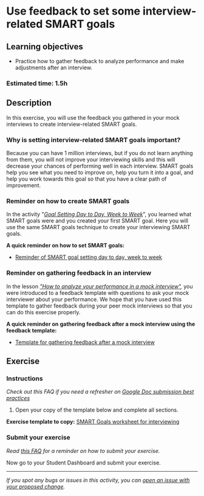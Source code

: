 # Use feedback to set some interview-related SMART goals

## Learning objectives

- Practice how to gather feedback to analyze performance and make adjustments after an interview.

### **Estimated time**: 1.5h

## Description

In this exercise, you will use the feedback you gathered in your mock interviews to create interview-related SMART goals.

### Why is setting interview-related SMART goals important?

Because you can have 1 million interviews, but if you do not learn anything from them, you will not improve your interviewing skills and this will decrease your chances of performing well in each interview. SMART goals help you see what you need to improve on, help you turn it into a goal, and help you work towards this goal so that you have a clear path of improvement.

### Reminder on how to create SMART goals

In the activity "[*Goal Setting Day to Day, Week to Week*](https://github.com/microverseinc/curriculum-professional-skills/blob/main/becoming-a-remote-professional/goal-setting-day-to-day-week-to-week.md)", you learned what SMART goals were and you created your first SMART goal. Here you will use the same SMART goals technique to create your interviewing SMART goals.

**A quick reminder on how to set SMART goals:**

- [Reminder of SMART goal setting day to day, week to week](https://github.com/microverseinc/curriculum-professional-skills/blob/main/becoming-a-remote-professional/goal-setting-day-to-day-week-to-week.md)

### Reminder on gathering feedback in an interview

In the lesson *["How to analyze your performance in a mock interview"](https://github.com/microverseinc/curriculum-professional-skills/blob/main/mock-interviews/how-to-analyze-your-performance-in-a-mock-interview.md),* you were introduced to a feedback template with questions to ask your mock interviewer about your performance. We hope that you have used this template to gather feedback during your peer mock interviews so that you can do this exercise properly.

**A quick reminder on** **gathering feedback after a mock interview using the feedback template:**

- [Template for gathering feedback after a mock interview](https://docs.google.com/document/d/1Sn8qSJxr1RHhsyCQo33XfpLeXOt_HTKbHo57mBCFs3k/edit#heading=h.jhld1jrenkcg)

## Exercise

### Instructions

*Check out this FAQ if you need a refresher on [Google Doc submission best practices](https://microverse.zendesk.com/hc/en-us/articles/360063156813)*

1. Open your copy of the template below and complete all sections.

**Exercise template to copy:** [SMART Goals worksheet for interviewing](https://docs.google.com/document/d/1igXHJFCo1mu9-WUyeifmCurGXoQhyVsS2yhfmmoBGfQ/edit)

### Submit your exercise

*Read [this FAQ](https://microverse.zendesk.com/hc/en-us/articles/360061344234) for a reminder on how to submit your exercise.* 

Now go to your Student Dashboard and submit your exercise.


------

_If you spot any bugs or issues in this activity, you can [open an issue with your proposed change](https://github.com/microverseinc/curriculum-transversal-skills/blob/main/git-github/articles/open_issue.md)._
